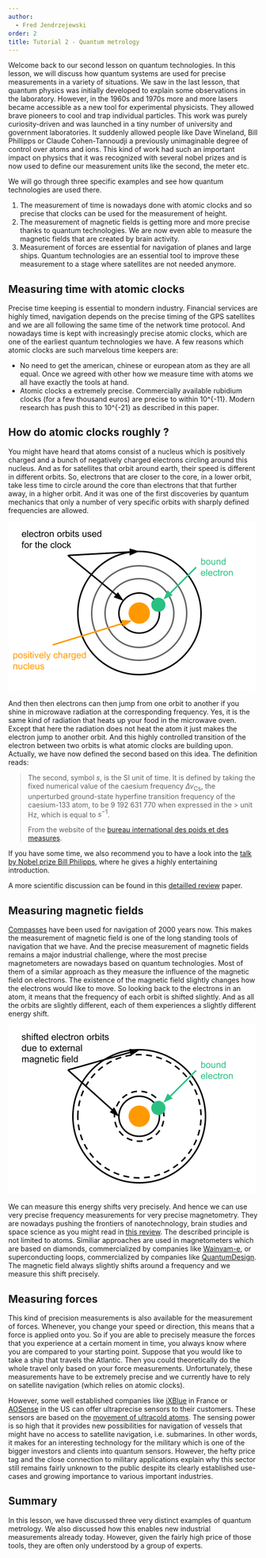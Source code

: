 ```yaml
---
author:
  - Fred Jendrzejewski
order: 2
title: Tutorial 2 - Quantum metrology
---
```


Welcome back to our second lesson on quantum technologies. In this lesson, we will discuss how quantum systems are used for precise measurements in a variety of situations. We saw in the last lesson, that quantum physics was initially developed to explain some observations in the laboratory. However, in the 1960s and 1970s more and more lasers became accessible as a new tool for experimental physicists. They allowed brave pioneers to cool and trap individual particles. This work was purely curiosity-driven and was launched in a tiny number of university and government laboratories. It suddenly allowed people like Dave Wineland, Bill Phillipps or Claude Cohen-Tannoudji a previously unimaginable degree of control over atoms and ions. This kind of work had such an important impact on physics that it was recognized with several nobel prizes and is now used to define our measurement units like the second, the meter etc.

We will go through three specific examples and see how quantum technologies are used there.

1. The measurement of time is nowadays done with atomic clocks and so precise that clocks can be used for the measurement of height.
2. The measurement of magnetic fields is getting more and more precise thanks to quantum technologies. We are now even able to measure the magnetic fields that are created by brain activity.
3. Measurement of forces are essential for navigation of planes and large ships. Quantum technologies are an essential tool to improve these measurement to a stage where satellites are not needed anymore.

## Measuring time with atomic clocks

Precise time keeping is essential to mondern industry. Financial services are highly timed, navigation depends on the precise timing of the GPS satellites and we are all following the same time of the network time protocol. And nowadays time is kept with increasingly precise atomic clocks, which are one of the earliest quantum technologies we have. A few reasons which atomic clocks are such marvelous time keepers are:

- No need to get the american, chinese or european atom as they are all equal. Once we agreed with other how we measure time with atoms we all have exactly the tools at hand.
- Atomic clocks a extremely precise. Commercially available rubidium clocks (for a few thousand euros) are precise to within 10^{-11}. Modern research has push this to 10^{-21} as described in this paper.

## How do atomic clocks roughly ?

You might have heard that atoms consist of a nucleus which is positively charged and a bunch of negatively charged electrons circling around this nucleus. And as for satellites that orbit around earth, their speed is different in different orbits. So, electrons that are closer to the core, in a lower orbit, take less time to circle around the core than electrons that that further away, in a higher orbit. And it was one of the first discoveries by quantum mechanics that only a number of very specific orbits with sharply defined frequencies are allowed.

![Atoms](/quantum/basics/AtomWithOrbits.png)

And then then electrons can then jump from one orbit to another if you shine in microwave radiation at the corresponding frequency. Yes, it is the same kind of radiation that heats up your food in the microwave oven. Except that here the radiation does not heat the atom it just makes the electron jump to another orbit. And this highly controlled transition of the electron between two orbits is what atomic clocks are building upon. Actually, we have now defined the second based on this idea. The definition reads:

> The second, symbol $s$, is the SI unit of time. It is defined by taking the fixed numerical value of the caesium frequency $\Delta \nu_\text{Cs}$, the unperturbed ground-state hyperfine transition frequency of the caesium-133 atom, to be 9 192 631 770 when expressed in the > unit Hz, which is equal to $s^{-1}$.
>
> From the website of the [bureau international des poids et des measures](https://www.bipm.org/en/si-base-units/second).

If you have some time, we also recommend you to have a look into the [talk by Nobel prize Bill Philipps](https://youtu.be/8WWQrD_TzaY), where he gives a highly entertaining introduction.

A more scientific discussion can be found in this [detailled review](https://arxiv.org/abs/1407.3493) paper.

## Measuring magnetic fields

[Compasses](https://en.wikipedia.org/wiki/History_of_the_compass) have been used for navigation of 2000 years now. This makes the measurement of magnetic field is one of the long standing tools of navigation that we have. And the precise measurement of magnetic fields remains a major industrial challenge, where the most precise magnetometers are nowadays based on quantum technologies. Most of them of a similar approach as they measure the influence of the magnetic field on electrons. The existence of the magnetic field slightly changes how the electrons would like to move. So looking back to the electrons in an atom, it means that the frequency of each orbit is shifted slightly. And as all the orbits are slightly different, each of them experiences a slightly different energy shift.

![AtomsWithField](AtomWithOrbitsUnderMagneticField.png)

We can measure this energy shifts very precisely. And hence we can use very precise frequency measurements for very precise magnetometry. They are nowadays pushing the frontiers of nanotechnology, brain studies and space science as you might read in [this review](https://arxiv.org/pdf/1905.00618.pdf). The described principle is not limited to atoms. Similiar approaches are used in magnetometers which are based on diamonds, commercialized by companies like [Wainvam-e](https://wainvam-e.com/), or superconducting loops, commercialized by companies like [QuantumDesign](https://qd-europe.com/de/en/products/magnetism/magnetometers/). The magnetic field always slightly shifts around a frequency and we measure this shift precisely.

## Measuring forces

This kind of precision measurements is also available for the measurement of forces. Whenever, you change your speed or direction, this means that a force is applied onto you. So if you are able to precisely measure the forces that you experience at a certain moment in time, you always know where you are compared to your starting point. Suppose that you would like to take a ship that travels the Atlantic. Then you could theoretically do the whole travel only based on your force measurements. Unfortunately, these measurements have to be extremely precise and we currently have to rely on satellite navigation (which relies on atomic clocks).

However, some well established companies like [iXBlue](https://www.ixblue.com/quantum-gravimeter/) in France or [AOSense](https://aosense.com/) in the US can offer ultraprecise sensors to their customers. These sensors are based on the [movement of ultracold atoms](https://www.ixblue.com/first-3-axis-quantum-inertial-sensor/). The sensing power is so high that it provides new possibilities for navigation of vessels that might have no access to satellite navigation, i.e. submarines. In other words, it makes for an interesting technology for the military which is one of the bigger investors and clients into quantum sensors. However, the hefty price tag and the close connection to military applications explain why this sector still remains fairly unknown to the public despite its clearly established use-cases and growing importance to various important industries.

## Summary

In this lesson, we have discussed three very distinct examples of quantum metrology. We also discussed how this enables new industrial measurements already today. However, given the fairly high price of those tools, they are often only understood by a group of experts.
